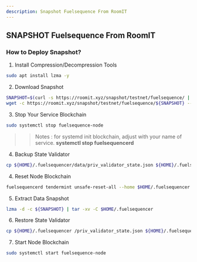 ```yaml
---
description: Snapshot Fuelsequence From RoomIT
---
```




## SNAPSHOT Fuelsequence From RoomIT


### How to Deploy Snapshot?


1. Install Compression/Decompression Tools
```bash
sudo apt install lzma -y
```

2. Download Snapshot
```bash
SNAPSHOT=$(curl -s https://roomit.xyz/snapshot/testnet/fuelsequence/ | grep -i "<a href=" | grep lzma | grep -v md5sum | awk -F"=" '{print $2}' |  sed 's/"//g' | sed "s/>//g" | sed "s/ //g")
wget -c https://roomit.xyz/snapshot/testnet/fuelsequence/${SNAPSHOT} --inet4-only
```

3. Stop Your Service Blockchain
```bash
sudo systemctl stop fuelsequence-node
```
>> Notes : for systemd init blockchain, adjust with your name of service. __systemctl stop fuelsequencerd__

4. Backup State Validator
```bash
cp ${HOME}/.fuelsequencer/data/priv_validator_state.json ${HOME}/.fuelsequencer/priv_validator_state.json
```

4. Reset Node Blockchain
```bash
fuelsequencerd tendermint unsafe-reset-all --home $HOME/.fuelsequencer --keep-addr-book
```

5. Extract Data Snapshot
```bash
lzma -d -c ${SNAPSHOT} | tar -xv -C $HOME/.fuelsequencer 
```

6. Restore State Validator
```bash
cp ${HOME}/.fuelsequencer /priv_validator_state.json ${HOME}/.fuelsequencer/data/priv_validator_state.json
```

7. Start Node Blockchain
```bash
sudo systemctl start fuelsequence-node
```